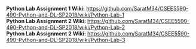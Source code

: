 **Python Lab Assignment 1 Wiki:** https://github.com/SaratM34/CSEE5590-490-Python-and-DL-SP2018/wiki/Python-Lab-1 <br />
**Python Lab Assignment 2 Wiki:** https://github.com/SaratM34/CSEE5590-490-Python-and-DL-SP2018/wiki/Python-Lab-2 <br />
**Python Lab Assignment 2 Wiki:** https://github.com/SaratM34/CSEE5590-490-Python-and-DL-SP2018/wiki/Python-Lab-3
